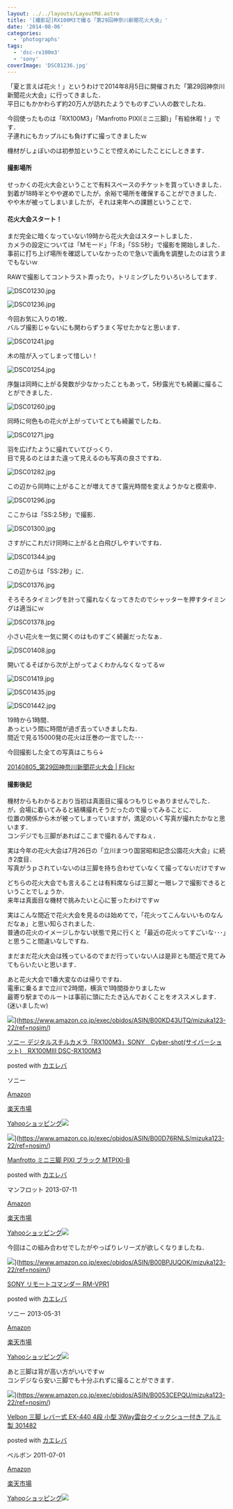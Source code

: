 ```yaml
---
layout: ../../layouts/LayoutMd.astro
title: '[撮影記]RX100M3で撮る「第29回神奈川新聞花火大会」'
date: '2014-08-06'
categories:
  - 'photographs'
tags:
  - 'dsc-rx100m3'
  - 'sony'
coverImage: 'DSC01236.jpg'
---
```


「夏と言えば花火！」というわけで2014年8月5日に開催された「第29回神奈川新聞花火大会」に行ってきました．  
平日にもかかわらず約20万人が訪れたようでものすごい人の数でしたね．

今回使ったものは「RX100M3」「Manfrotto PIXI(ミニ三脚)」「有給休暇！」です．  
子連れにもカップルにも負けずに撮ってきましたｗ

機材がしょぼいのは初参加ということで控えめにしたことにしときます．

#### 撮影場所

せっかくの花火大会ということで有料スペースのチケットを買っていきました．  
到着が18時半とやや遅めでしたが，余裕で場所を確保することができました．  
やや木が被ってしまいましたが，それは来年への課題ということで．

#### 花火大会スタート！

まだ完全に暗くなっていない19時から花火大会はスタートしました．  
カメラの設定については「Mモード」「F:8」「SS:5秒」で撮影を開始しました．  
事前に打ち上げ場所を確認していなかったので急いで画角を調整したのは言うまでもないｗ

RAWで撮影してコントラスト弄ったり，トリミングしたりいろいろしてます．

![DSC01230.jpg](/archive/images/14653205928_4e528e69f8_b.jpg)

![DSC01236.jpg](/archive/images/14859696633_07a1df5404_b.jpg)

今回お気に入りの1枚．  
バルブ撮影じゃないにも関わらずうまく写せたかなと思います．

![DSC01241.jpg](/archive/images/14836751461_96d6f917d5_b.jpg)

木の陰が入ってしまって惜しい！

![DSC01254.jpg](/archive/images/14839854415_5528bb92d6_b.jpg)

序盤は同時に上がる発数が少なかったこともあって，5秒露光でも綺麗に撮ることができました．

![DSC01260.jpg](/archive/images/14653215159_36392a7a5f_b.jpg)

同時に何色もの花火が上がっていてとても綺麗でしたね．

![DSC01271.jpg](/archive/images/14653245148_b8c75ebf9b_b.jpg)

羽を広げたように撮れていてびっくり．  
目で見るのとはまた違って見えるのも写真の良さですね．

![DSC01282.jpg](/archive/images/14859740163_99f27be40d_b.jpg)

この辺から同時に上がることが増えてきて露光時間を変えようかなと模索中．

![DSC01296.jpg](/archive/images/14839524152_c939d2a0d7_b.jpg)

ここからは「SS:2.5秒」で撮影．

![DSC01300.jpg](/archive/images/14837525544_5e58276d06_b.jpg)

さすがにこれだけ同時に上がると白飛びしやすいですね．

![DSC01344.jpg](/archive/images/14859762533_c9d8ec88d8_b.jpg)

この辺からは「SS:2秒」に．

![DSC01376.jpg](/archive/images/14653215310_3d66e885a5_b.jpg)

そろそろタイミングを計って撮れなくなってきたのでシャッターを押すタイミングは適当にｗ

![DSC01378.jpg](/archive/images/14859780663_0e7ce4f7e8_b.jpg)

小さい花火を一気に開くのはものすごく綺麗だったなぁ．

![DSC01408.jpg](/archive/images/14839921795_3194957391_b.jpg)

開いてるそばから次が上がってよくわかんなくなってるｗ

![DSC01419.jpg](/archive/images/14859793023_07b9d53f0c_b.jpg)

![DSC01435.jpg](/archive/images/14653288309_90b605982f_b.jpg)

![DSC01442.jpg](/archive/images/14653319088_c5067436b7_b.jpg)

19時から1時間．  
あっという間に時間が過ぎ去っていきましたね．  
間近で見る15000発の花火は圧巻の一言でした･･･

今回撮影した全ての写真はこちら↓

[20140805\_第29回神奈川新聞花火大会 \| Flickr](https://www.flickr.com/photos/mizuka123/sets/72157645798342399/)

#### 撮影後記

機材からもわかるとおり当初は真面目に撮るつもりじゃありませんでした．  
が，会場に着いてみると結構撮れそうだったので撮ってみることに．  
位置の関係から木が被ってしまっていますが，満足のいく写真が撮れたかなと思います．  
コンデジでも三脚があればここまで撮れるんですねぇ．

実は今年の花火大会は7月26日の「立川まつり国営昭和記念公園花火大会」に続き2度目．  
写真がうｐされていないのは三脚を持ち合わせていなくて撮ってないだけですｗ

どちらの花火大会でも言えることは有料席ならば三脚と一眼レフで撮影できるということでしょうか．  
来年は真面目な機材で挑みたいと心に誓ったわけですｗ

実はこんな間近で花火大会を見るのは始めてで，「花火ってこんないいものなんだなぁ」と思い知らされました．  
普通の花火のイメージしかない状態で見に行くと「最近の花火ってすごいな･･･」と思うこと間違いなしですね．

まだまだ花火大会は残っているのでまだ行っていない人は是非とも間近で見てみてもらいたいと思います．

あと花火大会で1番大変なのは帰りですね．  
電車に乗るまで立川で2時間，横浜で1時間掛かりましたｗ  
最寄り駅までのルートは事前に頭にたたき込んでおくことをオススメします．(迷いましたｗ)

![](/archive/images/41VTNIwgKlL._SL160_.jpg)](https://www.amazon.co.jp/exec/obidos/ASIN/B00KD43UTQ/mizuka123-22/ref=nosim/)

[ソニー デジタルスチルカメラ「RX100M3」SONY　Cyber-shot(サイバーショット)　RX100MIII DSC-RX100M3](https://www.amazon.co.jp/exec/obidos/ASIN/B00KD43UTQ/mizuka123-22/ref=nosim/)

posted with [カエレバ](http://kaereba.com)

ソニー

[Amazon](http://www.amazon.co.jp/gp/search?keywords=%83%5C%83j%81%5B%20%83f%83W%83%5E%83%8B%83X%83%60%83%8B%83J%83%81%83%89%81uRX100M3%81vSONY%81%40Cyber-shot%28%83T%83C%83o%81%5B%83V%83%87%83b%83g%29%81%40RX100MIII%20DSC-RX100M3&__mk_ja_JP=%83J%83%5E%83J%83i&tag=mizuka123-22 'アマゾン')

[楽天市場](http://hb.afl.rakuten.co.jp/hgc/032b53ee.4b34c5ee.0f4a541e.f440145e/?pc=http%3A%2F%2Fsearch.rakuten.co.jp%2Fsearch%2Fmall%2F%25E3%2582%25BD%25E3%2583%258B%25E3%2583%25BC%2520%25E3%2583%2587%25E3%2582%25B8%25E3%2582%25BF%25E3%2583%25AB%25E3%2582%25B9%25E3%2583%2581%25E3%2583%25AB%25E3%2582%25AB%25E3%2583%25A1%25E3%2583%25A9%25E3%2580%258CRX100M3%25E3%2580%258DSONY%25E3%2580%2580Cyber-shot%2528%25E3%2582%25B5%25E3%2582%25A4%25E3%2583%2590%25E3%2583%25BC%25E3%2582%25B7%25E3%2583%25A7%25E3%2583%2583%25E3%2583%2588%2529%25E3%2580%2580RX100MIII%2520DSC-RX100M3%2F-%2Ff.1-p.1-s.1-sf.0-st.A-v.2%3Fx%3D0%26scid%3Daf_ich_link_urltxt%26m%3Dhttp%3A%2F%2Fm.rakuten.co.jp%2F '楽天市場')

[Yahooショッピング![](//ad.jp.ap.valuecommerce.com/servlet/gifbanner?sid=3066752&pid=881990642)](//ck.jp.ap.valuecommerce.com/servlet/referral?sid=3066752&pid=881990642&vc_url=http%3A%2F%2Fshopping.search.yahoo.co.jp%2Fsearch%3FuIv%3Don%26ei%3DUTF-8%26tab_ex%3Dcommerce%26slider%3D0%26va%3D%25E3%2582%25BD%25E3%2583%258B%25E3%2583%25BC%2520%25E3%2583%2587%25E3%2582%25B8%25E3%2582%25BF%25E3%2583%25AB%25E3%2582%25B9%25E3%2583%2581%25E3%2583%25AB%25E3%2582%25AB%25E3%2583%25A1%25E3%2583%25A9%25E3%2580%258CRX100M3%25E3%2580%258DSONY%25E3%2580%2580Cyber-shot%2528%25E3%2582%25B5%25E3%2582%25A4%25E3%2583%2590%25E3%2583%25BC%25E3%2582%25B7%25E3%2583%25A7%25E3%2583%2583%25E3%2583%2588%2529%25E3%2580%2580RX100MIII%2520DSC-RX100M3 'Yahooショッピング')

![](/archive/images/41wXr9AHu8L._SL160_.jpg)](https://www.amazon.co.jp/exec/obidos/ASIN/B00D76RNLS/mizuka123-22/ref=nosim/)

[Manfrotto ミニ三脚 PIXI ブラック MTPIXI-B](https://www.amazon.co.jp/exec/obidos/ASIN/B00D76RNLS/mizuka123-22/ref=nosim/)

posted with [カエレバ](http://kaereba.com)

マンフロット 2013-07-11

[Amazon](http://www.amazon.co.jp/gp/search?keywords=Manfrotto%20%83~%83j%8EO%8Br%20PIXI%20%83u%83%89%83b%83N%20MTPIXI-B&__mk_ja_JP=%83J%83%5E%83J%83i&tag=mizuka123-22 'アマゾン')

[楽天市場](http://hb.afl.rakuten.co.jp/hgc/032b53ee.4b34c5ee.0f4a541e.f440145e/?pc=http%3A%2F%2Fsearch.rakuten.co.jp%2Fsearch%2Fmall%2FManfrotto%2520%25E3%2583%259F%25E3%2583%258B%25E4%25B8%2589%25E8%2584%259A%2520PIXI%2520%25E3%2583%2596%25E3%2583%25A9%25E3%2583%2583%25E3%2582%25AF%2520MTPIXI-B%2F-%2Ff.1-p.1-s.1-sf.0-st.A-v.2%3Fx%3D0%26scid%3Daf_ich_link_urltxt%26m%3Dhttp%3A%2F%2Fm.rakuten.co.jp%2F '楽天市場')

[Yahooショッピング![](//ad.jp.ap.valuecommerce.com/servlet/gifbanner?sid=3066752&pid=881990642)](//ck.jp.ap.valuecommerce.com/servlet/referral?sid=3066752&pid=881990642&vc_url=http%3A%2F%2Fshopping.search.yahoo.co.jp%2Fsearch%3FuIv%3Don%26ei%3DUTF-8%26tab_ex%3Dcommerce%26slider%3D0%26va%3DManfrotto%2520%25E3%2583%259F%25E3%2583%258B%25E4%25B8%2589%25E8%2584%259A%2520PIXI%2520%25E3%2583%2596%25E3%2583%25A9%25E3%2583%2583%25E3%2582%25AF%2520MTPIXI-B 'Yahooショッピング')

今回はこの組み合わせでしたがやっぱりレリーズが欲しくなりましたね．

![](/archive/images/31TzVihuycL._SL160_.jpg)](https://www.amazon.co.jp/exec/obidos/ASIN/B00BPJUQOK/mizuka123-22/ref=nosim/)

[SONY リモートコマンダー RM-VPR1](https://www.amazon.co.jp/exec/obidos/ASIN/B00BPJUQOK/mizuka123-22/ref=nosim/)

posted with [カエレバ](http://kaereba.com)

ソニー 2013-05-31

[Amazon](http://www.amazon.co.jp/gp/search?keywords=SONY%20%83%8A%83%82%81%5B%83g%83R%83%7D%83%93%83_%81%5B%20RM-VPR1&__mk_ja_JP=%83J%83%5E%83J%83i&tag=mizuka123-22 'アマゾン')

[楽天市場](http://hb.afl.rakuten.co.jp/hgc/032b53ee.4b34c5ee.0f4a541e.f440145e/?pc=http%3A%2F%2Fsearch.rakuten.co.jp%2Fsearch%2Fmall%2FSONY%2520%25E3%2583%25AA%25E3%2583%25A2%25E3%2583%25BC%25E3%2583%2588%25E3%2582%25B3%25E3%2583%259E%25E3%2583%25B3%25E3%2583%2580%25E3%2583%25BC%2520RM-VPR1%2F-%2Ff.1-p.1-s.1-sf.0-st.A-v.2%3Fx%3D0%26scid%3Daf_ich_link_urltxt%26m%3Dhttp%3A%2F%2Fm.rakuten.co.jp%2F '楽天市場')

[Yahooショッピング![](//ad.jp.ap.valuecommerce.com/servlet/gifbanner?sid=3066752&pid=881990642)](//ck.jp.ap.valuecommerce.com/servlet/referral?sid=3066752&pid=881990642&vc_url=http%3A%2F%2Fshopping.search.yahoo.co.jp%2Fsearch%3FuIv%3Don%26ei%3DUTF-8%26tab_ex%3Dcommerce%26slider%3D0%26va%3DSONY%2520%25E3%2583%25AA%25E3%2583%25A2%25E3%2583%25BC%25E3%2583%2588%25E3%2582%25B3%25E3%2583%259E%25E3%2583%25B3%25E3%2583%2580%25E3%2583%25BC%2520RM-VPR1 'Yahooショッピング')

あと三脚は背が高い方がいいですｗ  
コンデジなら安い三脚でも十分ぶれずに撮ることができます．

![](/archive/images/41ofGJ7FQCL._SL160_.jpg)](https://www.amazon.co.jp/exec/obidos/ASIN/B0053CEPQU/mizuka123-22/ref=nosim/)

[Velbon 三脚 レバー式 EX-440 4段 小型 3Way雲台クイックシュー付き アルミ製 301482](https://www.amazon.co.jp/exec/obidos/ASIN/B0053CEPQU/mizuka123-22/ref=nosim/)

posted with [カエレバ](http://kaereba.com)

ベルボン 2011-07-01

[Amazon](http://www.amazon.co.jp/gp/search?keywords=Velbon%20%8EO%8Br%20%83%8C%83o%81%5B%8E%AE%20EX-440%204%92i%20%8F%AC%8C%5E%203Way%89_%91%E4%83N%83C%83b%83N%83V%83%85%81%5B%95t%82%AB%20%83A%83%8B%83~%90%BB%20301482&__mk_ja_JP=%83J%83%5E%83J%83i&tag=mizuka123-22 'アマゾン')

[楽天市場](http://hb.afl.rakuten.co.jp/hgc/032b53ee.4b34c5ee.0f4a541e.f440145e/?pc=http%3A%2F%2Fsearch.rakuten.co.jp%2Fsearch%2Fmall%2FVelbon%2520%25E4%25B8%2589%25E8%2584%259A%2520%25E3%2583%25AC%25E3%2583%2590%25E3%2583%25BC%25E5%25BC%258F%2520EX-440%25204%25E6%25AE%25B5%2520%25E5%25B0%258F%25E5%259E%258B%25203Way%25E9%259B%25B2%25E5%258F%25B0%25E3%2582%25AF%25E3%2582%25A4%25E3%2583%2583%25E3%2582%25AF%25E3%2582%25B7%25E3%2583%25A5%25E3%2583%25BC%25E4%25BB%2598%25E3%2581%258D%2520%25E3%2582%25A2%25E3%2583%25AB%25E3%2583%259F%25E8%25A3%25BD%2520301482%2F-%2Ff.1-p.1-s.1-sf.0-st.A-v.2%3Fx%3D0%26scid%3Daf_ich_link_urltxt%26m%3Dhttp%3A%2F%2Fm.rakuten.co.jp%2F '楽天市場')

[Yahooショッピング![](//ad.jp.ap.valuecommerce.com/servlet/gifbanner?sid=3066752&pid=881990642)](//ck.jp.ap.valuecommerce.com/servlet/referral?sid=3066752&pid=881990642&vc_url=http%3A%2F%2Fshopping.search.yahoo.co.jp%2Fsearch%3FuIv%3Don%26ei%3DUTF-8%26tab_ex%3Dcommerce%26slider%3D0%26va%3DVelbon%2520%25E4%25B8%2589%25E8%2584%259A%2520%25E3%2583%25AC%25E3%2583%2590%25E3%2583%25BC%25E5%25BC%258F%2520EX-440%25204%25E6%25AE%25B5%2520%25E5%25B0%258F%25E5%259E%258B%25203Way%25E9%259B%25B2%25E5%258F%25B0%25E3%2582%25AF%25E3%2582%25A4%25E3%2583%2583%25E3%2582%25AF%25E3%2582%25B7%25E3%2583%25A5%25E3%2583%25BC%25E4%25BB%2598%25E3%2581%258D%2520%25E3%2582%25A2%25E3%2583%25AB%25E3%2583%259F%25E8%25A3%25BD%2520301482 'Yahooショッピング')
